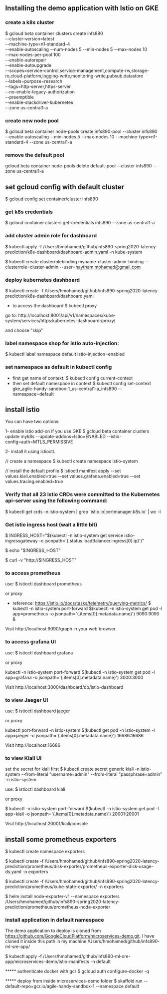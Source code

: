 ## Installing the demo application with Istio on GKE

### create a k8s cluster

$ gcloud beta container clusters create infs890 \
  --cluster-version=latest \
  --machine-type=n1-standard-4 \
  --enable-autoscaling --num-nodes 5 --min-nodes 5 --max-nodes 10 \
  --max-nodes-per-pool 100 \
  --enable-autorepair \
  --enable-autoupgrade \
  --scopes=service-control,service-management,compute-rw,storage-ro,cloud-platform,logging-write,monitoring-write,pubsub,datastore \
  --labels=purpose=research \
  --tags=http-server,https-server \
  --no-enable-legacy-authorization \
  --preemptible \
  --enable-stackdriver-kubernetes \
  --zone us-central1-a

### create new node pool
$ gcloud beta container node-pools create infs890-pool --cluster infs890 \
    --enable-autoscaling --min-nodes 5 --max-nodes 10 --machine-type=n1-standard-4 --zone us-central1-a   

### remove the default pool
gcloud beta container node-pools delete default-pool --cluster infs890 --zone us-central1-a  

## set gcloud config with default cluster
$ gcloud config set container/cluster infs890

### get k8s credentials
$ gcloud container clusters get-credentials infs890 --zone us-central1-a

### add cluster admin role for dashboard
$ kubectl apply -f /Users/hmohamed/github/infs890-spring2020-latency-prediction/k8s-dashboard/dashboard-admin.yaml -n kube-system

$ kubectl create clusterrolebinding myname-cluster-admin-binding --clusterrole=cluster-admin --user=haytham.mohamed@gmail.com 

### deploy kubernetes dashboard
$ kubectl create -f /Users/hmohamed/github/infs890-spring2020-latency-prediction/k8s-dashboard/dashboard.yaml

- to access the dashboard
$ kubectl proxy

go to:
http://localhost:8001/api/v1/namespaces/kube-system/services/https:kubernetes-dashboard:/proxy/

and choose "skip"

### label namespace shop for istio auto-injection:
$ kubectl label namespace default istio-injection=enabled

### set namespace as default in kubectl config
- first get name of context:
$ kubectl config current-context
- then set default namespace in context
$ kubectl config set-context gke_agile-handy-sandbox-1_us-central1-a_infs890 --namespace=default

## install istio 

You can have two options:

1- enable istio add-on if you use GKE
$ gcloud beta container clusters update myk8s --update-addons=Istio=ENABLED --istio-config=auth=MTLS_PERMISSIVE

2- install it using istioctl.

// create a namespace
$ kubectl create namespace istio-system

// install the default profile
$ istioctl manifest apply --set values.kiali.enabled=true --set values.grafana.enabled=true --set values.tracing.enabled=true

### Verify that all 23 Istio CRDs were committed to the Kubernetes api-server using the following command:

$ kubectl get crds -n istio-system | grep 'istio.io\|certmanager.k8s.io' | wc -l

### Get istio ingress host (wait a little bit)
$ INGRESS_HOST="$(kubectl -n istio-system get service istio-ingressgateway -o jsonpath='{.status.loadBalancer.ingress[0].ip}')"

$ echo "$INGRESS_HOST"

$ curl -v "http://$INGRESS_HOST"

### to access prometheus

use:  $ istioctl dashboard prometheus

or proxy
- reference: https://istio.io/docs/tasks/telemetry/querying-metrics/
$ kubectl -n istio-system port-forward $(kubectl -n istio-system get pod -l app=prometheus -o jsonpath='{.items[0].metadata.name}') 9090:9090 &

Visit http://localhost:9090/graph in your web browser.

### to access grafana UI

use:  $ istioctl dashboard grafana

or proxy

kubectl -n istio-system port-forward $(kubectl -n istio-system get pod -l app=grafana -o jsonpath='{.items[0].metadata.name}') 3000:3000

Visit  http://localhost:3000/dashboard/db/istio-dashboard

### to view Jaeger UI

use:  $ istioctl dashboard jaeger

or proxy

kubectl port-forward -n istio-system $(kubectl get pod -n istio-system -l app=jaeger -o jsonpath='{.items[0].metadata.name}') 16686:16686

Visit http://localhost:16686

### to view Kiali UI

set the secret for kiali first
$ kubectl create secret generic kiali -n istio-system --from-literal "username=admin" --from-literal "passphrase=admin" -n istio-system

use:  $ istioctl dashboard kiali

or proxy

$ kubectl -n istio-system port-forward $(kubectl -n istio-system get pod -l app=kiali -o jsonpath='{.items[0].metadata.name}') 20001:20001

Visit  http://localhost:20001/kiali/console

## install some prometheus exporters
$ kubectl create namespace exporters

$ kubectl create -f /Users/hmohamed/github/infs890-spring2020-latency-prediction/prometheus/disk-exporter/prometheus-exporter-disk-usage-ds.yaml -n exporters

$ kubectl create -f /Users/hmohamed/github/infs890-spring2020-latency-prediction/prometheus/kube-state-exporter/ -n exporters

$ helm install node-exporter-v1 --namespace exporters /Users/hmohamed/github/infs890-spring2020-latency-prediction/prometheus/prometheus-node-exporter

### install application in default namespace
The demo application to deploy is cloned from https://github.com/GoogleCloudPlatform/microservices-demo.git. I have cloned it inside this path in my machine /Users/hmohamed/github/infs890-ml-sre-app/

$ kubectl apply -f /Users/hmohamed/github/infs890-ml-sre-app/microservices-demo/istio-manifests -n default

***** authenticate docker with gcr
$ gcloud auth configure-docker -q

***** deploy from inside microservices-demo folder
$ skaffold run --default-repo=gcr.io/agile-handy-sandbox-1 --namespace default
